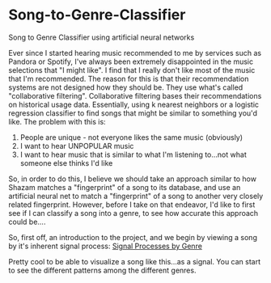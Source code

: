 # Song-to-Genre-Classifier
Song to Genre Classifier using artificial neural networks

Ever since I started hearing music recommended to me by services such as Pandora or Spotify, I've always been extremely disappointed in the music selections that "I might like". I find that I really don't like most of the music that I'm recommended. The reason for this is that their recommendation systems are not designed how they should be. They use what's called "collaborative filtering". Collaborative filtering bases their recommendations on historical usage data. Essentially, using k nearest neighbors or a logistic regression classifier to find songs that might be similar to something you'd like. 
The problem with this is:   

1. People are unique - not everyone likes the same music (obviously)
2. I want to hear UNPOPULAR music
3. I want to hear music that is similar to what I'm listening to...not what someone else thinks I'd like

So, in order to do this, I believe we should take an approach similar to how Shazam matches a "fingerprint" of a song to its database, and use an artificial neural net to match a "fingerprint" of a song to another very closely related fingerprint. However, before I take on that endeavor, I'd like to first see if I can classify a song into a genre, to see how accurate this approach could be....

  So, first off, an introduction to the project, and we begin by viewing a song by it's inherent signal process: [Signal Processes by Genre](https://github.com/G1NO/Song-to-Genre-Classifier/blob/master/Intro_load_data.ipynb)
  
  Pretty cool to be able to visualize a song like this...as a signal. You can start to see the different patterns among the different genres. 
  
  
